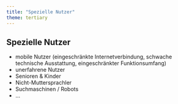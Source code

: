 ```yaml
---
title: "Spezielle Nutzer"
theme: tertiary
---
```

## Spezielle Nutzer

- mobile Nutzer (eingeschränkte Internetverbindung, schwache technische Ausstattung, eingeschränkter Funktionsumfang)
- unerfahrene Nutzer
- Senioren & Kinder
- Nicht-Muttersprachler
- Suchmaschinen / Robots
- …
